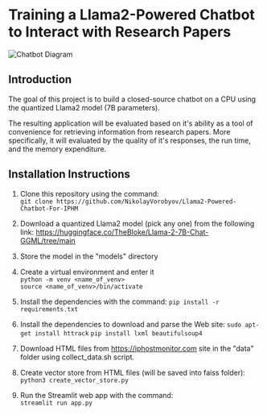 # Training a Llama2-Powered Chatbot to Interact with Research Papers
![Chatbot Diagram](https://github.com/anair123/Llama2-Powered-QA-Chatbot-For-Research-Papers/assets/47230033/5ea10939-b3a3-48c7-819e-9af6db879dbc)


## Introduction
The goal of this project is to build a closed-source chatbot on a CPU using the quantized Llama2 model (7B parameters).

The resulting application will be evaluated based on it's ability as a tool of convenience for retrieving information from research papers. More specifically, it will evaluated by the quality of it's responses, the run time, and the memory expenditure. 

## Installation Instructions

1. Clone this repository using the command:  
```git clone https://github.com/NikolayVorobyov/Llama2-Powered-Chatbot-For-IPHM```

2. Download a quantized Llama2 model (pick any one) from the following link:     https://huggingface.co/TheBloke/Llama-2-7B-Chat-GGML/tree/main

3. Store the model in the "models" directory

4. Create a virtual environment and enter it  
```python -m venv <name_of_venv>```  
```source <name_of_venv>/bin/activate```

5. Install the dependencies with the command:
```pip install -r requirements.txt```

6. Install the dependencies to download and parse the Web site:
```sudo apt-get install httrack```
```pip install lxml beautifulsoup4```

7. Download HTML files from https://iphostmonitor.com site in the "data" folder using collect_data.sh script.

8. Create vector store from HTML files (will be saved into faiss folder):
```python3 create_vector_store.py```

9. Run the Streamlit web app with the command:  
```streamlit run app.py```
